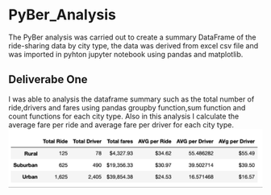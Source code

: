 # PyBer_Analysis
The PyBer analysis was carried out to create a summary DataFrame of the ride-sharing data by city type, the data was derived from excel csv file and was imported in pyhton jupyter notebook using pandas and matplotlib.
## Deliverabe One
I was able to analysis the dataframe summary such as the total number of ride,drivers and fares using pandas groupby function,sum function and count functions for each city type. Also in this analysis I calculate the average fare per ride and average fare per driver for each city type. 
![image](https://github.com/Thaofeeqat/PyBer_Analysis/blob/main/Delivery%201.png)
